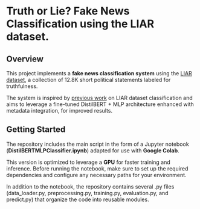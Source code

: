 # Truth or Lie? Fake News Classification using the LIAR dataset.

## Overview
This project implements a **fake news classification system** using the [LIAR dataset](https://aclanthology.org/P17-2067.pdf), a collection of 12.8K short political statements labeled for truthfulness. 

The system is inspired by [previous work](https://github.com/moscatena/Fake-News-Classification?tab=readme-ov-file) on LIAR dataset classification and aims to leverage a fine-tuned DistilBERT + MLP architecture enhanced with metadata integration, for improved results.

## Getting Started
The repository includes the main script in the form of a Jupyter notebook (**DistilBERTMLPClassifier.ipynb**) adapted for use with **Google Colab**. 

This version is optimized to leverage a **GPU** for faster training and inference. Before running the notebook, make sure to set up the required dependencies and configure any necessary paths for your environment.

In addition to the notebook, the repository contains several .py files (data_loader.py, preprocessing.py, training.py, evaluation.py, and predict.py) that organize the code into reusable modules. 

